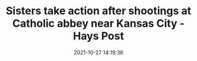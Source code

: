 ---
"title": "Sisters take action after shootings at Catholic abbey near Kansas City - Hays Post"
"date": "2021-10-27 14:19:36"
"feed_name": "GOOGLENEWSCONSTRUCTION"
"feed_website": "https://news.google.com/search?q=construction%2Bincident&hl=en-US&gl=US&ceid=US:en"
"feed_rss": "https://news.google.com/rss/search?q=construction%2Bincident&hl=en-US&gl=US&ceid=US:en"
"link": "https://hayspost.com/posts/c74d523b-cd2a-4ff3-a115-f015c4ad1b8d"
"source": "{'href': 'https://hayspost.com', 'title': 'Hays Post'}"
"file": "_posts/2021-1-1-e81679fc5fd3b7349f2ea0306ab0b22d91706479.md"
"accident": "1"
"drilling": "1"
"dead": "0"
"injured": "0"
"arrested": "0"
"place": "unknown place"
"where": "unknown site"
"causes": "unknown"
"place_uri": "unknown place"
---